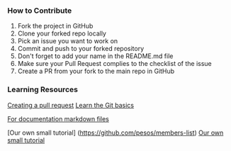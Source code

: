 ### How to Contribute
1. Fork the project in GitHub
2. Clone your forked repo locally
3. Pick an issue you want to work on
4. Commit and push to your forked repository
5. Don't forget to add your name in the README.md file
6. Make sure your Pull Request complies to the checklist of the issue
7. Create a PR from your fork to the main repo in GitHub
### Learning Resources
[Creating a pull request](https://services.github.com/on-demand/intro-to-github/create-pull-request)
[Learn the Git basics](https://try.github.io)

[For documentation markdown files](https://guides.github.com/features/mastering-markdown)

[Our own small tutorial] (https://github.com/pesos/members-list)
[Our own small tutorial](https://github.com/pesos/members-list)
